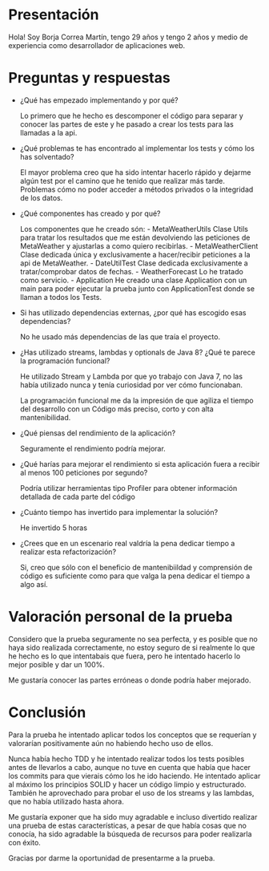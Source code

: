 # Presentación

Hola!
Soy Borja Correa Martín, tengo 29 años y tengo 2 años y medio de experiencia como desarrollador de aplicaciones web.


# Preguntas y respuestas

- ¿Qué has empezado implementando y por qué?
    
    Lo primero que he hecho es descomponer el código para separar y conocer las partes de este y he pasado a crear los tests para las llamadas a la api.
            
- ¿Qué problemas te has encontrado al implementar los tests y cómo los has solventado?
    
    El mayor problema creo que ha sido intentar hacerlo rápido y dejarme algún test por el camino que he tenido que realizar más tarde.
    Problemas cómo no poder acceder a métodos privados o la integridad de los datos.

- ¿Qué componentes has creado y por qué?
    
    Los componentes que he creado són: 
        - MetaWeatherUtils
            Clase Utils para tratar los resultados que me están devolviendo las peticiones de MetaWeather y ajustarlas a como quiero recibirlas.
        - MetaWeatherClient
            Clase dedicada única y exclusivamente a hacer/recibir peticiones a la api de MetaWeather.
        - DateUtilTest
            Clase dedicada exclusivamente a tratar/comprobar datos de fechas.
        - WeatherForecast
            Lo he tratado como servicio.
        - Application
            He creado una clase Application con un main para poder ejecutar la prueba junto con ApplicationTest donde se llaman a todos los Tests.
            
- Si has utilizado dependencias externas, ¿por qué has escogido esas dependencias?
    
    No he usado más dependencias de las que traía el proyecto.
    
- ¿Has utilizado  streams, lambdas y optionals de Java 8? ¿Qué te parece la programación funcional?
    
    He utilizado Stream y Lambda por que yo trabajo con Java 7, no las había utilizado nunca y tenía curiosidad por ver cómo funcionaban.
    
    La programación funcional me da la impresión de que agiliza el tiempo del desarrollo con un Código más preciso, corto y con alta mantenibilidad.
    
- ¿Qué piensas del rendimiento de la aplicación? 
    
    Seguramente el rendimiento podría mejorar. 
    
- ¿Qué harías para mejorar el rendimiento si esta aplicación fuera a recibir al menos 100 peticiones por segundo?
    
    Podría utilizar herramientas tipo Profiler para obtener información detallada de cada parte del código 

- ¿Cuánto tiempo has invertido para implementar la solución?
    
    He invertido 5 horas
 
- ¿Crees que en un escenario real valdría la pena dedicar tiempo a realizar esta refactorización?
    
    Si, creo que sólo con el beneficio de mantenibiildad y comprensión de código es suficiente como para que valga la pena dedicar el tiempo a algo así. 
    

# Valoración personal de la prueba

Considero que la prueba seguramente no sea perfecta, y es posible que no haya sido 
realizada correctamente, no estoy seguro de si realmente lo que he hecho es lo que 
intentabais que fuera, pero he intentado hacerlo lo mejor posible y dar un 100%.


Me gustaría conocer las partes erróneas o donde podría haber mejorado.


# Conclusión
  
Para la prueba he intentado aplicar todos los conceptos que se requerían y valorarían positivamente aún no habiendo hecho uso de ellos.

Nunca había hecho TDD y he intentado realizar todos los tests posibles antes de llevarlos a cabo, aunque no tuve en cuenta que había que hacer los commits para que vierais cómo los he ido haciendo.
He intentado aplicar al máximo los principios SOLID y hacer un código limpio y estructurado.
También he aprovechado para probar el uso de los streams y las lambdas, que no había utilizado hasta ahora.

Me gustaría exponer que ha sido muy agradable e incluso divertido realizar una prueba de estas características, a pesar de que había cosas que no conocía, ha sido agradable la búsqueda de recursos para poder realizarla con éxito. 

Gracias por darme la oportunidad de presentarme a la prueba.
